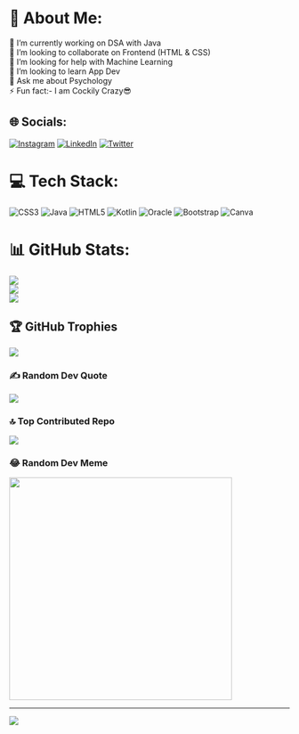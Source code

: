 # 💫 About Me:
🔭 I’m currently working on DSA with Java<br>👯 I’m looking to collaborate on Frontend (HTML & CSS)<br>🤝 I’m looking for help with Machine Learning<br>🌱 I’m looking to learn App Dev<br>💬 Ask me about Psychology<br>⚡ Fun fact:- I am Cockily Crazy😎


## 🌐 Socials:
[![Instagram](https://img.shields.io/badge/Instagram-%23E4405F.svg?logo=Instagram&logoColor=white)](https://instagram.com/mr_yor_10) [![LinkedIn](https://img.shields.io/badge/LinkedIn-%230077B5.svg?logo=linkedin&logoColor=white)](https://linkedin.com/in/in/mr-yor886) [![Twitter](https://img.shields.io/badge/Twitter-%231DA1F2.svg?logo=Twitter&logoColor=white)](https://twitter.com/@aviraj_roy_886) 

# 💻 Tech Stack:
![CSS3](https://img.shields.io/badge/css3-%231572B6.svg?style=flat-square&logo=css3&logoColor=white) ![Java](https://img.shields.io/badge/java-%23ED8B00.svg?style=flat-square&logo=openjdk&logoColor=white) ![HTML5](https://img.shields.io/badge/html5-%23E34F26.svg?style=flat-square&logo=html5&logoColor=white) ![Kotlin](https://img.shields.io/badge/kotlin-%237F52FF.svg?style=flat-square&logo=kotlin&logoColor=white) ![Oracle](https://img.shields.io/badge/Oracle-F80000?style=flat-square&logo=oracle&logoColor=white) ![Bootstrap](https://img.shields.io/badge/bootstrap-%238511FA.svg?style=flat-square&logo=bootstrap&logoColor=white) ![Canva](https://img.shields.io/badge/Canva-%2300C4CC.svg?style=flat-square&logo=Canva&logoColor=white) 
# 📊 GitHub Stats:
![](https://github-readme-stats.vercel.app/api?username=Aviraj-Roy&theme=prussian&hide_border=false&include_all_commits=true&count_private=true)<br/>
![](https://github-readme-streak-stats.herokuapp.com/?user=Aviraj-Roy&theme=prussian&hide_border=false)<br/>
![](https://github-readme-stats.vercel.app/api/top-langs/?username=Aviraj-Roy&theme=prussian&hide_border=false&include_all_commits=true&count_private=true&layout=compact)

## 🏆 GitHub Trophies
![](https://github-profile-trophy.vercel.app/?username=Aviraj-Roy&theme=radical&no-frame=false&no-bg=false&margin-w=4)

### ✍️ Random Dev Quote
![](https://quotes-github-readme.vercel.app/api?type=horizontal&theme=radical)

### 🔝 Top Contributed Repo
![](https://github-contributor-stats.vercel.app/api?username=Aviraj-Roy&limit=5&theme=dark&combine_all_yearly_contributions=true)

### 😂 Random Dev Meme
<img src='https://randommeme-five.vercel.app/' style="height: 400px;"/>

---
[![](https://visitcount.itsvg.in/api?id=Aviraj-Roy&icon=0&color=0)](https://visitcount.itsvg.in)

<!-- Proudly created with GPRM ( https://gprm.itsvg.in ) -->
